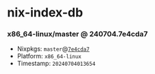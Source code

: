 # nix-index-db
### x86_64-linux/master @ 240704.7e4cda7
- Nixpkgs: `master`@[`7e4cda7`](https://github.com/NixOS/nixpkgs/commit/7e4cda72fcee65122fccd43967732eecfbc62a43)
- Platform: `x86_64-linux`
- Timestamp: `20240704013654`
